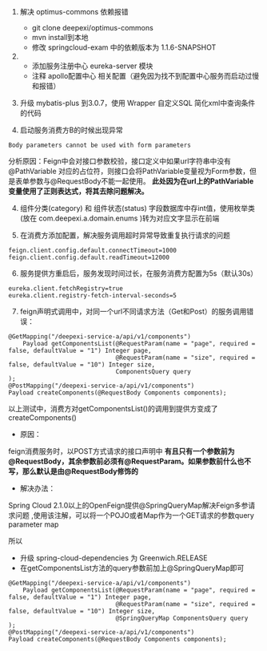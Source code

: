 1. 解决 optimus-commons 依赖报错
    - git clone deepexi/optimus-commons
    - mvn install到本地
    - 修改 springcloud-exam 中的依赖版本为 1.1.6-SNAPSHOT


2. 
    - 添加服务注册中心 eureka-server 模块 
    - 注释 apollo配置中心 相关配置（避免因为找不到配置中心服务而启动过慢和报错）

3. 升级 mybatis-plus 到3.0.7，使用 Wrapper 自定义SQL 简化xml中查询条件的代码

3. 启动服务消费方B的时候出现异常
```
Body parameters cannot be used with form parameters
```

分析原因：Feign中会对接口参数校验，接口定义中如果url字符串中没有@PathVariable 对应的占位符，则接口会将PathVariable变量视为Form参数，但是表单参数与@RequestBody不能一起使用。
**此处因为在url上的PathVariable变量使用了正则表达式，将其去除问题解决。**


4. 组件分类(category) 和 组件状态(status) 字段数据库中存int值，使用枚举类(放在 com.deepexi.a.domain.enums )转为对应文字显示在前端


5. 在消费方添加配置，解决服务调用超时异常导致重复执行请求的问题

```
feign.client.config.default.connectTimeout=1000
feign.client.config.default.readTimeout=12000
```

6. 服务提供方重启后，服务发现时间过长，在服务消费方配置为5s（默认30s）

```
eureka.client.fetchRegistry=true
eureka.client.registry-fetch-interval-seconds=5
```



7. feign声明式调用中，对同一个url不同请求方法（Get和Post）的服务调用错误：

```
@GetMapping("/deepexi-service-a/api/v1/components")
    Payload getComponentsList(@RequestParam(name = "page", required = false, defaultValue = "1") Integer page,
                              @RequestParam(name = "size", required = false, defaultValue = "10") Integer size,
                              ComponentsQuery query
);
@PostMapping("/deepexi-service-a/api/v1/components")
Payload createComponents(@RequestBody Components components);
```

以上测试中，消费方对getComponentsList()的调用到提供方变成了createComponents()


- 原因：

feign消费服务时，以POST方式请求的接口声明中 **有且只有一个参数前为@RequestBody，其余参数前必须有@RequestParam。如果参数前什么也不写，那么默认是由@RequestBody修饰的**

- 解决办法：

Spring Cloud 2.1.0以上的OpenFeign提供@SpringQueryMap解决Feign多参请求问题 ,使用该注解，可以将一个POJO或者Map作为一个GET请求的参数query parameter map

所以
- 升级 spring-cloud-dependencies 为 Greenwich.RELEASE
- 在getComponentsList方法的query参数前加上@SpringQueryMap即可
```
@GetMapping("/deepexi-service-a/api/v1/components")
    Payload getComponentsList(@RequestParam(name = "page", required = false, defaultValue = "1") Integer page,
                              @RequestParam(name = "size", required = false, defaultValue = "10") Integer size,
                              @SpringQueryMap ComponentsQuery query
);
@PostMapping("/deepexi-service-a/api/v1/components")
Payload createComponents(@RequestBody Components components);
```
